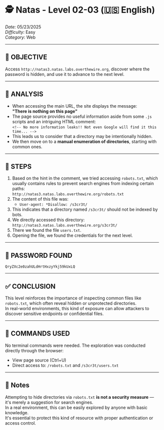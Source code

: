 # 🕵️ Natas - Level 02-03 (🇺🇸 English)  
*Date:* 05/23/2025  
*Difficulty:* Easy  
*Category:* Web

---

## 🎯 OBJECTIVE

Access `http://natas3.natas.labs.overthewire.org`, discover where the password is hidden, and use it to advance to the next level.

---

## 🔎 ANALYSIS

- When accessing the main URL, the site displays the message:  
  **"There is nothing on this page"**
- The page source provides no useful information aside from some `.js` scripts and an intriguing HTML comment:  
  `<!-- No more information leaks!! Not even Google will find it this time... -->`
- This leads us to consider that a directory may be intentionally hidden.
- We then move on to a **manual enumeration of directories**, starting with common ones.

---

## 🧱 STEPS

1. Based on the hint in the comment, we tried accessing `robots.txt`, which usually contains rules to prevent search engines from indexing certain paths:  
   `http://natas3.natas.labs.overthewire.org/robots.txt`
2. The content of this file was:
   - `User-agent: *Disallow: /s3cr3t/`
3. This indicates that a directory named `/s3cr3t/` should not be indexed by bots.
4. We directly accessed this directory:  
   `http://natas3.natas.labs.overthewire.org/s3cr3t/`
5. There we found the file `users.txt`.
6. Opening the file, we found the credentials for the next level.

---

## 🔑 PASSWORD FOUND

```
QryZXc2e0zahULdHrtHxzyYkj59kUxLQ
```

---

## ✅ CONCLUSION

This level reinforces the importance of inspecting common files like `robots.txt`, which often reveal hidden or unprotected directories.  
In real-world environments, this kind of exposure can allow attackers to discover sensitive endpoints or confidential files.

---

## 🧪 COMMANDS USED

No terminal commands were needed. The exploration was conducted directly through the browser:

- View page source (Ctrl+U)  
- Direct access to: `/robots.txt` and `/s3cr3t/users.txt`

---

## 🧠 Notes

Attempting to hide directories via `robots.txt` **is not a security measure** — it's merely a suggestion for search engines.  
In a real environment, this can be easily explored by anyone with basic knowledge.  
It's essential to protect this kind of resource with proper authentication or access control.
